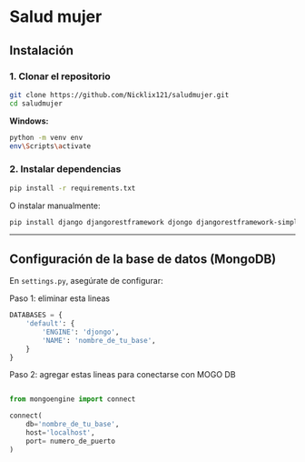 # Salud mujer

## Instalación

### 1. Clonar el repositorio

```bash
git clone https://github.com/Nicklix121/saludmujer.git
cd saludmujer
```


**Windows:**
```bash
python -m venv env
env\Scripts\activate
```

### 2. Instalar dependencias

```bash
pip install -r requirements.txt
```

O instalar manualmente:

```bash
pip install django djangorestframework djongo djangorestframework-simplejwt pymongo
```

---

## Configuración de la base de datos (MongoDB)

En `settings.py`, asegúrate de configurar:

Paso 1:  eliminar esta lineas
```python
DATABASES = {
    'default': {
        'ENGINE': 'djongo',
        'NAME': 'nombre_de_tu_base',
    }
}
```
Paso 2:  agregar estas lineas para conectarse con MOGO DB

```python

from mongoengine import connect

connect(
    db='nombre_de_tu_base',
    host='localhost',
    port= numero_de_puerto
)
```
